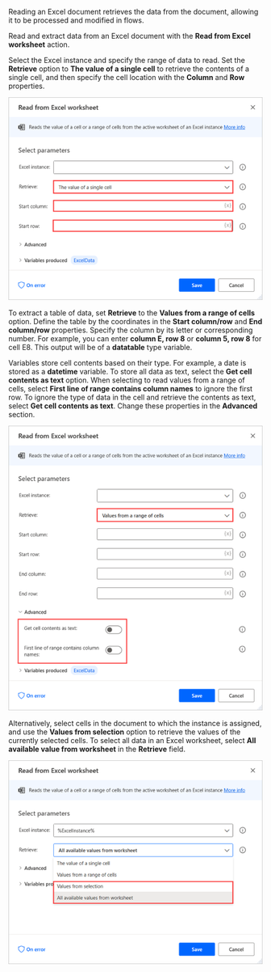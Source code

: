 Reading an Excel document retrieves the data from the document, allowing it to be processed and modified in flows.

Read and extract data from an Excel document with the **Read from Excel worksheet** action.

Select the Excel instance and specify the range of data to read. Set the **Retrieve** option to **The value of a single cell** to retrieve the contents of a single cell, and then specify the cell location with the **Column** and **Row** properties.

![Screenshot of Read from Excel worksheet action properties dialog.](..\media\read-from-excel-action-properties.png)

To extract a table of data, set **Retrieve** to the **Values from a range of cells** option. Define the table by the coordinates in the **Start column/row** and **End column/row** properties. Specify the column by its letter or corresponding number. For example, you can enter **column E, row 8** or **column 5, row 8** for cell E8. This output will be of a **datatable** type variable.

Variables store cell contents based on their type. For example, a date is stored as a **datetime** variable. To store all data as text, select the **Get cell contents as text** option. When selecting to read values from a range of cells, select **First line of range contains column names** to ignore the first row. To ignore the type of data in the cell and retrieve the contents as text, select **Get cell contents as text**. Change these properties in the **Advanced** section.

![Screenshot of Read from Excel worksheet properties advanced section.](..\media\read-from-excel-properties-advanced-tab.png)

Alternatively, select cells in the document to which the instance is assigned, and use the **Values from selection** option to retrieve the values of the currently selected cells. To select all data in an Excel worksheet, select **All available value from worksheet** in the **Retrieve** field.

![Screenshot of the Retrieve field in the Read from Excel worksheet action.](..\media\read-from-excel-action-properties-all-values.png)
